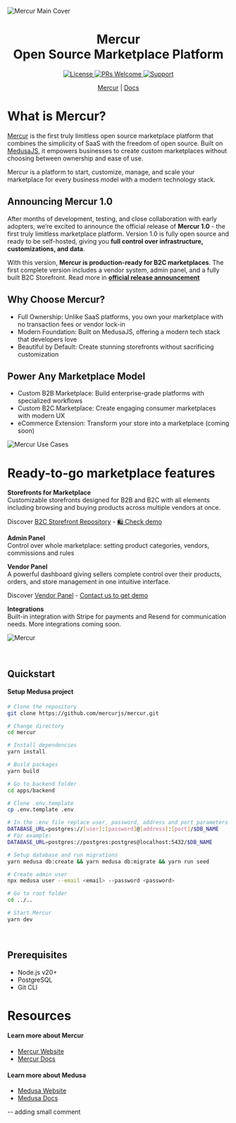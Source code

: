 ![Mercur Main Cover](https://cdn.prod.website-files.com/6790aeffc4b432ccaf1b56e5/67a225dc6fa298afc1cc4ae6_Mercur%20Cover.png)

<div align="center">
  <h1>Mercur <br> Open Source Marketplace Platform</h1> 
  <!-- Shields.io Badges -->
  <a href="https://github.com/mercurjs/mercur/tree/main?tab=MIT-1-ov-file">
    <img alt="License" src="https://img.shields.io/badge/license-MIT-blue.svg" />
  </a>
  <a href="#">
    <img alt="PRs Welcome" src="https://img.shields.io/badge/PRs-welcome-brightgreen.svg" />
  </a>
  <a href="https://rigbyjs.com/#contact">
    <img alt="Support" src="https://img.shields.io/badge/support-contact%20author-blueviolet.svg" />
  </a>
  <!-- Website Links -->
  <p>
    <a href="https://mercurjs.com/">Mercur</a> |   <a href="https://docs.mercurjs.com/">Docs</a> 
  </p> 
</div>

# What is Mercur?

<a href="https://www.mercurjs.com/">Mercur</a> is the first truly limitless open source marketplace platform that combines the simplicity of SaaS with the freedom of open source. Built on [MedusaJS](https://github.com/medusajs/medusa), it empowers businesses to create custom marketplaces without choosing between ownership and ease of use.

Mercur is a platform to start, customize, manage, and scale your marketplace for every business model with a modern technology stack.

## Announcing Mercur 1.0

After months of development, testing, and close collaboration with early adopters, we’re excited to announce the official release of **Mercur 1.0** - the first truly limitless marketplace platform. Version 1.0 is fully open source and ready to be self-hosted, giving you **full control over infrastructure, customizations, and data**.

With this version, **Mercur is production-ready for B2C marketplaces**. The first complete version includes a vendor system, admin panel, and a fully built B2C Storefront. Read more in **[official release announcement](https://www.mercurjs.com/updates/mercur-1-0-release)**

## Why Choose Mercur?

- Full Ownership: Unlike SaaS platforms, you own your marketplace with no transaction fees or vendor lock-in
- Modern Foundation: Built on MedusaJS, offering a modern tech stack that developers love
- Beautiful by Default: Create stunning storefronts without sacrificing customization

## Power Any Marketplace Model

- Custom B2B Marketplace: Build enterprise-grade platforms with specialized workflows
- Custom B2C Marketplace: Create engaging consumer marketplaces with modern UX
- eCommerce Extension: Transform your store into a marketplace (coming soon)

![Mercur Use Cases](https://cdn.prod.website-files.com/6790aeffc4b432ccaf1b56e5/67b46aa08180d5b8499c6a15_Use-cases.jpg)
&nbsp;

# Ready-to-go marketplace features

<b>Storefronts for Marketplace </b> <br>
Customizable storefronts designed for B2B and B2C with all elements including browsing and buying products across multiple vendors at once.

Discover <a href="https://github.com/mercurjs/b2c-marketplace-storefront">B2C Storefront Repository</a> - <a href="https://b2c.mercurjs.com/">🛍️ Check demo </a>

<b>Admin Panel</b> <br>
Control over whole marketplace: setting product categories, vendors, commissions and rules

<b>Vendor Panel</b> <br>
A powerful dashboard giving sellers complete control over their products, orders, and store management in one intuitive interface.

Discover <a href="https://github.com/mercurjs/vendor-panel">Vendor Panel</a> - <a href="https://www.mercurjs.com/contact"> Contact us to get demo </a>

<b>Integrations</b> <br>
Built-in integration with Stripe for payments and Resend for communication needs. More integrations coming soon.

![Mercur](https://cdn.prod.website-files.com/6790aeffc4b432ccaf1b56e5/67a1020f202572832c954ead_6b96703adfe74613f85133f83a19b1f0_Fleek%20Tilt%20-%20Readme.png)

&nbsp;

## Quickstart

#### Setup Medusa project

```bash
# Clone the repository
git clone https://github.com/mercurjs/mercur.git

# Change directory
cd mercur

# Install dependencies
yarn install

# Build packages
yarn build

# Go to backend folder
cd apps/backend

# Clone .env.template
cp .env.template .env

# In the .env file replace user, password, address and port parameters in the DATABASE_URL variable with your values
DATABASE_URL=postgres://[user]:[password]@[address]:[port]/$DB_NAME
# For example:
DATABASE_URL=postgres://postgres:postgres@localhost:5432/$DB_NAME

# Setup database and run migrations
yarn medusa db:create && yarn medusa db:migrate && yarn run seed

# Create admin user
npx medusa user --email <email> --password <password>

# Go to root folder
cd ../..

# Start Mercur
yarn dev
```

&nbsp;

## Prerequisites

- Node.js v20+
- PostgreSQL
- Git CLI

# Resources

#### Learn more about Mercur

- [Mercur Website](https://www.mercurjs.com/)
- [Mercur Docs](https://docs.mercurjs.com/introduction)

#### Learn more about Medusa

- [Medusa Website](https://www.medusajs.com/)
- [Medusa Docs](https://docs.medusajs.com/v2)

-- adding small comment
